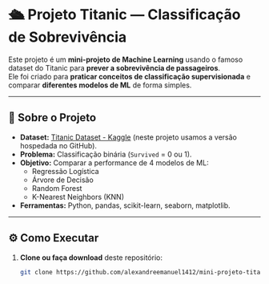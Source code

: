 # 🛳️ Projeto Titanic — Classificação de Sobrevivência

Este projeto é um **mini-projeto de Machine Learning** usando o famoso dataset do Titanic para **prever a sobrevivência de passageiros**.  
Ele foi criado para **praticar conceitos de classificação supervisionada** e comparar **diferentes modelos de ML** de forma simples.

---

## 📂 **Sobre o Projeto**

- **Dataset:** [Titanic Dataset - Kaggle](https://www.kaggle.com/c/titanic) (neste projeto usamos a versão hospedada no GitHub).
- **Problema:** Classificação binária (`Survived` = 0 ou 1).
- **Objetivo:** Comparar a performance de 4 modelos de ML:
  - Regressão Logística
  - Árvore de Decisão
  - Random Forest
  - K-Nearest Neighbors (KNN)
- **Ferramentas:** Python, pandas, scikit-learn, seaborn, matplotlib.

---

## ⚙️ **Como Executar**

1. **Clone ou faça download** deste repositório:
   ```bash
   git clone https://github.com/alexandreemanuel1412/mini-projeto-titanic.git


